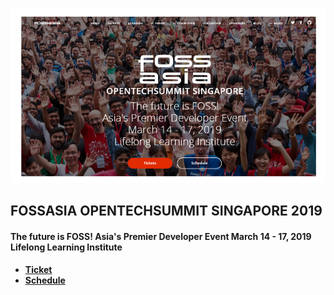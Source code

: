 ![](images/foss.png) 
<br>
## FOSSASIA OPENTECHSUMMIT SINGAPORE 2019
#### The future is FOSS! Asia's Premier Developer Event March 14 - 17, 2019 Lifelong Learning Institute
- [**Ticket**](https://eventyay.com/e/3689bc98/)
- [**Schedule**](https://2019.fossasia.org/event/schedule.html) 


